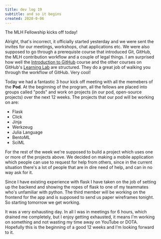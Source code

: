 ```yaml
---
title: dev log 19
subtitle: and so it begins
created: 2020-0-06
---
```


The MLH Fellowship kicks off today!

Alright, that's incorrect, it officially started yesterday and we were sent the invites for our meetings, workshops, chat applications etc. We were also supposed to go through a prerequiste course that introduced Git, GitHub, the MLH contribution workflow and a couple of legal things. I am surprised how well the [Introduction to GitHub](https://lab.github.com/githubtraining/introduction-to-github) course and the other courses on GitHub's [Learning Lab](https://lab.github.com/) are structured. They do a great job of walking you through the workflow of GitHub. Very cool!

Today we had a fantastic 3 hour kick off meeting with all the memebers of the **Pod**. At the beginning of the program, all the fellows are placed into groups called "pods" and work on projects (in our pod, open-source projects) over the next 12 weeks. The projects that our pod will be working on are:

- Flask
- Click
- Jinja
- Werkzeug
- Julia Language
- BentoML
- SciML

For the rest of the week we're supposed to build a project which uses one or more of the projects above. We decided on making a mobile application which people can use to request for help from others, since in the current situation there's a lot of people that are in dire need of help, and can in no way ask for it.

Since I have existing experience with flask I have taken on the job of setting up the backend and showing the ropes of flask to one of my teammates who's unfamiliar with python. The third member will be working on the frontend for the app and is supposed to send us paper wireframes tonight. So starting tomorrow we get working.

It was a very exhausting day. In all I was in meetings for 6 hours, which drained me completely, but I enjoy getting exhausted, it means I'm working on something and not wasting my time away on YouTube or DOTA. Hopefully this is the beginning of a good 12 weeks and I'm looking forward to it.
